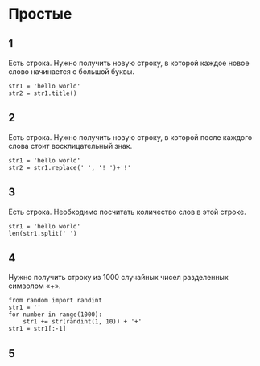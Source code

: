 # Простые



## 1

Есть строка. Нужно получить новую строку, в которой каждое новое слово начинается с большой буквы.

```
str1 = 'hello world'
str2 = str1.title()
```

## 2

Есть строка. Нужно получить новую строку, в которой после каждого слова стоит восклицательный знак.
```
str1 = 'hello world'
str2 = str1.replace(' ', '! ')+'!'
```

## 3

Есть строка. Необходимо посчитать количество слов в этой строке.
```
str1 = 'hello world'
len(str1.split(' ')
```

## 4

Нужно получить строку из 1000 случайных чисел разделенных символом «+». 
```
from random import randint
str1 = ''
for number in range(1000):
    str1 += str(randint(1, 10)) + '+'
str1 = str1[:-1]
```

## 5

